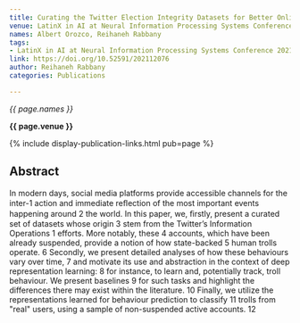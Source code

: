 ```yaml
---
title: Curating the Twitter Election Integrity Datasets for Better Online Troll Characterization
venue: LatinX in AI at Neural Information Processing Systems Conference 2021
names: Albert Orozco, Reihaneh Rabbany
tags:
- LatinX in AI at Neural Information Processing Systems Conference 2021
link: https://doi.org/10.52591/202112076
author: Reihaneh Rabbany
categories: Publications

---
```


*{{ page.names }}*

**{{ page.venue }}**

{% include display-publication-links.html pub=page %}

## Abstract

In modern days, social media platforms provide accessible channels for the inter-1 action and immediate reﬂection of the most important events happening around 2 the world. In this paper, we, ﬁrstly, present a curated set of datasets whose origin 3 stem from the Twitter’s Information Operations 1 efforts. More notably, these 4 accounts, which have been already suspended, provide a notion of how state-backed 5 human trolls operate. 6 Secondly, we present detailed analyses of how these behaviours vary over time, 7 and motivate its use and abstraction in the context of deep representation learning: 8 for instance, to learn and, potentially track, troll behaviour. We present baselines 9 for such tasks and highlight the differences there may exist within the literature. 10 Finally, we utilize the representations learned for behaviour prediction to classify 11 trolls from "real" users, using a sample of non-suspended active accounts. 12